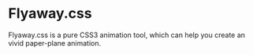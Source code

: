 # Flyaway.css

Flyaway.css is a pure CSS3 animation tool, which can help you create an vivid paper-plane animation.
